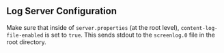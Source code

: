 ## Log Server Configuration

Make sure that inside of `server.properties` (at the root level), `content-log-file-enabled` is set to `true`. This sends stdout to the `screenlog.0` file in the root directory.
